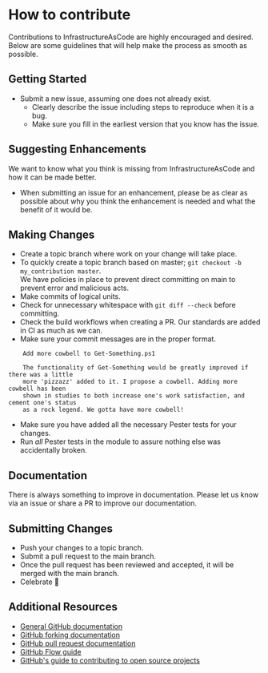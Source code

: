 # How to contribute

Contributions to InfrastructureAsCode are highly encouraged and desired.
Below are some guidelines that will help make the process as smooth as possible.

## Getting Started

- Submit a new issue, assuming one does not already exist.
  - Clearly describe the issue including steps to reproduce when it is a bug.
  - Make sure you fill in the earliest version that you know has the issue.

## Suggesting Enhancements

We want to know what you think is missing from InfrastructureAsCode and how it can be made better.

- When submitting an issue for an enhancement, please be as clear as possible about why you think the enhancement is needed and what the benefit of it would be.

## Making Changes

- Create a topic branch where work on your change will take place.
- To quickly create a topic branch based on master; `git checkout -b my_contribution master`. <br>
  We have policies in place to prevent direct committing on main to prevent error and malicious acts.
- Make commits of logical units.
- Check for unnecessary whitespace with `git diff --check` before committing.
- Check the build workflows when creating a PR. Our standards are added in CI as much as we can.
- Make sure your commit messages are in the proper format.

```
    Add more cowbell to Get-Something.ps1

    The functionality of Get-Something would be greatly improved if there was a little
    more 'pizzazz' added to it. I propose a cowbell. Adding more cowbell has been
    shown in studies to both increase one's work satisfaction, and cement one's status
    as a rock legend. We gotta have more cowbell!
```

- Make sure you have added all the necessary Pester tests for your changes.
- Run _all_ Pester tests in the module to assure nothing else was accidentally broken.

## Documentation

There is always something to improve in documentation. Please let us know via an issue or share a PR to improve our documentation.

## Submitting Changes

- Push your changes to a topic branch.
- Submit a pull request to the main branch.
- Once the pull request has been reviewed and accepted, it will be merged with the main branch.
- Celebrate 🎊

## Additional Resources

- [General GitHub documentation](https://help.github.com/)
- [GitHub forking documentation](https://guides.github.com/activities/forking/)
- [GitHub pull request documentation](https://help.github.com/send-pull-requests/)
- [GitHub Flow guide](https://guides.github.com/introduction/flow/)
- [GitHub's guide to contributing to open source projects](https://guides.github.com/activities/contributing-to-open-source/)

